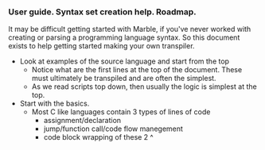### User guide. Syntax set creation help. Roadmap.

It may be difficult getting started with Marble, if you've never worked with creating or parsing a programming language syntax. So this document exists to help getting started making your own transpiler.

* Look at examples of the source language and start from the top
    * Notice what are the first lines at the top of the document. These must ultimately be transpiled and are often the simplest.
    * As we read scripts top down, then usually the logic is simplest at the top.
* Start with the basics.
    * Most C like languages contain 3 types of lines of code 
        * assignment/declaration 
        * jump/function call/code flow manegement
        * code block wrapping of these 2 ^
